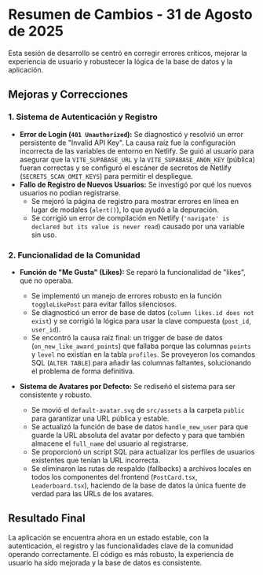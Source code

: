 # Resumen de Cambios - 31 de Agosto de 2025

Esta sesión de desarrollo se centró en corregir errores críticos, mejorar la experiencia de usuario y robustecer la lógica de la base de datos y la aplicación.

## Mejoras y Correcciones

### 1. Sistema de Autenticación y Registro

- **Error de Login (`401 Unauthorized`):** Se diagnosticó y resolvió un error persistente de "Invalid API Key". La causa raíz fue la configuración incorrecta de las variables de entorno en Netlify. Se guió al usuario para asegurar que la `VITE_SUPABASE_URL` y la `VITE_SUPABASE_ANON_KEY` (pública) fueran correctas y se configuró el escáner de secretos de Netlify (`SECRETS_SCAN_OMIT_KEYS`) para permitir el despliegue.
- **Fallo de Registro de Nuevos Usuarios:** Se investigó por qué los nuevos usuarios no podían registrarse. 
    - Se mejoró la página de registro para mostrar errores en línea en lugar de modales (`alert()`), lo que ayudó a la depuración.
    - Se corrigió un error de compilación en Netlify (`'navigate' is declared but its value is never read`) causado por una variable sin uso.

### 2. Funcionalidad de la Comunidad

- **Función de "Me Gusta" (Likes):** Se reparó la funcionalidad de "likes", que no operaba.
    - Se implementó un manejo de errores robusto en la función `toggleLikePost` para evitar fallos silenciosos.
    - Se diagnosticó un error de base de datos (`column likes.id does not exist`) y se corrigió la lógica para usar la clave compuesta (`post_id`, `user_id`).
    - Se encontró la causa raíz final: un trigger de base de datos (`on_new_like_award_points`) que fallaba porque las columnas `points` y `level` no existían en la tabla `profiles`. Se proveyeron los comandos SQL (`ALTER TABLE`) para añadir las columnas faltantes, solucionando el problema de forma definitiva.

- **Sistema de Avatares por Defecto:** Se rediseñó el sistema para ser consistente y robusto.
    - Se movió el `default-avatar.svg` de `src/assets` a la carpeta `public` para garantizar una URL pública y estable.
    - Se actualizó la función de base de datos `handle_new_user` para que guarde la URL absoluta del avatar por defecto y para que también almacene el `full_name` del usuario al registrarse.
    - Se proporcionó un script SQL para actualizar los perfiles de usuarios existentes que tenían la URL incorrecta.
    - Se eliminaron las rutas de respaldo (fallbacks) a archivos locales en todos los componentes del frontend (`PostCard.tsx`, `Leaderboard.tsx`), haciendo de la base de datos la única fuente de verdad para las URLs de los avatares.

## Resultado Final

La aplicación se encuentra ahora en un estado estable, con la autenticación, el registro y las funcionalidades clave de la comunidad operando correctamente. El código es más robusto, la experiencia de usuario ha sido mejorada y la base de datos es consistente.